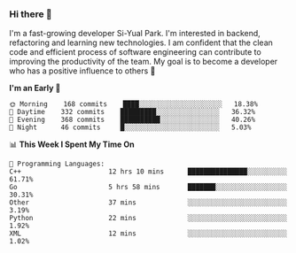 ### Hi there 👋


I'm a fast-growing developer Si-Yual Park. I'm interested in backend, refactoring and learning new technologies. I am confident that the clean code and efficient process of software engineering can contribute to improving the productivity of the team. My goal is to become a developer who has a positive influence to others 🔭

<!--START_SECTION:waka-->
**I'm an Early 🐤** 

```text
🌞 Morning    168 commits    ████░░░░░░░░░░░░░░░░░░░░░   18.38% 
🌆 Daytime    332 commits    █████████░░░░░░░░░░░░░░░░   36.32% 
🌃 Evening    368 commits    ██████████░░░░░░░░░░░░░░░   40.26% 
🌙 Night      46 commits     █░░░░░░░░░░░░░░░░░░░░░░░░   5.03%

```


📊 **This Week I Spent My Time On** 

```text
💬 Programming Languages: 
C++                      12 hrs 10 mins      ███████████████░░░░░░░░░░   61.71% 
Go                       5 hrs 58 mins       ███████░░░░░░░░░░░░░░░░░░   30.31% 
Other                    37 mins             ░░░░░░░░░░░░░░░░░░░░░░░░░   3.19% 
Python                   22 mins             ░░░░░░░░░░░░░░░░░░░░░░░░░   1.92% 
XML                      12 mins             ░░░░░░░░░░░░░░░░░░░░░░░░░   1.02%

```


<!--END_SECTION:waka-->
